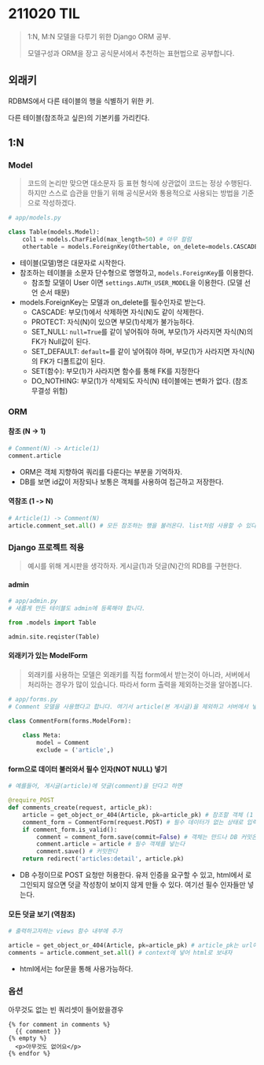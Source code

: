 # 211020 TIL

> 1:N, M:N 모델을 다루기 위한 Django ORM 공부.
>
> 모델구성과 ORM을 장고 공식문서에서 추천하는 표현법으로 공부합니다.



## 외래키

RDBMS에서 다른 테이블의 행을 식별하기 위한 키.

다른 테이블(참조하고 싶은)의 기본키를 가리킨다.



## 1:N

### Model

> 코드의 논리만 맞으면 대소문자 등 표현 형식에 상관없이 코드는 정상 수행된다. 하지만 스스로 습관을 만들기 위해 공식문서와 통용적으로 사용되는 방법을 기준으로 작성하겠다. 

```python
# app/models.py

class Table(models.Model):
    col1 = models.CharField(max_length=50) # 아무 컬럼
    othertable = models.ForeignKey(Othertable, on_delete=models.CASCADE) # 외래키(FK)
```

- 테이블(모델)명은 대문자로 시작한다. 
- 참조하는 테이블을 소문자 단수형으로 명명하고, `models.ForeignKey`를 이용한다.
  - 참조할 모델이 User 이면 `settings.AUTH_USER_MODEL`을 이용한다. (모델 선언 순서 때문)
- models.ForeignKey는 모델과 on_delete를 필수인자로 받는다.
  - CASCADE: 부모(1)에서 삭제하면 자식(N)도 같이 삭제한다.
  - PROTECT: 자식(N)이 있으면 부모(1)삭제가 불가능하다.
  - SET_NULL: `null=True`를 같이 넣어줘야 하며, 부모(1)가 사라지면 자식(N)의 FK가 Null값이 된다.
  - SET_DEFAULT: `default=`를 같이 넣어줘야 하며, 부모(1)가 사라지면 자식(N)의 FK가 디폴트값이 된다.
  - SET(함수): 부모(1)가 사라지면 함수를 통해 FK를 지정한다 
  - DO_NOTHING: 부모(1)가 삭제되도 자식(N) 테이블에는 변화가 없다. (참조 무결성 위험)



### ORM

#### 참조 (N -> 1)

```python
# Comment(N) -> Article(1) 
comment.article
```

- ORM은 객체 지향하여 쿼리를 다룬다는 부분을 기억하자.
- DB를 보면 id값이 저장되나 보통은 객체를 사용하여 접근하고 저장한다.

#### 역참조 (1 -> N)

```python
# Article(1) -> Comment(N)
article.comment_set.all() # 모든 참조하는 행을 불러온다. list처럼 사용할 수 있다.
```



### Django 프로젝트 적용

> 예시를 위해 게시판을 생각하자. 게시글(1)과 덧글(N)간의 RDB를 구현한다.

#### admin

```python
# app/admin.py
# 새롭게 만든 테이블도 admin에 등록해야 합니다.

from .models import Table

admin.site.reqister(Table)
```

#### 외래키가 있는 ModelForm

> 외래키를 사용하는 모델은 외래키를 직접 form에서 받는것이 아니라, 서버에서 처리하는 경우가 많이 있습니다. 따라서 form 출력을 제외하는것을 알아봅니다.

```python
# app/forms.py
# Comment 모델을 사용했다고 합니다. 여기서 article(본 게시글)을 제외하고 서버에서 넣어줍니다.

class CommentForm(forms.ModelForm):
    
    class Meta:
        model = Comment
        exclude = ('article',)
```

#### form으로 데이터 불러와서 필수 인자(NOT NULL) 넣기

```python
# 예를들어, 게시글(article)에 덧글(comment)을 단다고 하면

@require_POST
def comments_create(request, article_pk):
    article = get_object_or_404(Article, pk=article_pk) # 참조할 객체 (1 테이블)
    comment_form = CommentForm(request.POST) # 필수 데이터가 없는 상태로 입력 들어온다.
    if comment_form.is_valid():
        comment = comment_form.save(commit=False) # 객체는 만드나 DB 커밋은 안한다
        comment.article = article # 필수 객체를 넣는다
        comment.save() # 커밋한다
    return redirect('articles:detail', article.pk)
```

- DB 수정이므로 POST 요청만 허용한다. 유저 인증을 요구할 수 있고, html에서 로그인되지 않으면 덧글 작성창이 보이지 않게 만들 수 있다. 여기선 필수 인자들만 넣는다.

#### 모든 덧글 보기 (역참조)

```python
# 출력하고자하는 views 함수 내부에 추가

article = get_object_or_404(Article, pk=article_pk) # article_pk는 url에서 받아오자
comments = article.comment_set.all() # context에 넣어 html로 보내자
```

- html에서는 for문을 통해 사용가능하다.



### 옵션

아무것도 없는 빈 쿼리셋이 들어왔을경우

```django
{% for comment in comments %}
  {{ comment }}
{% empty %}
  <p>아무것도 없어요</p>
{% endfor %}
```



